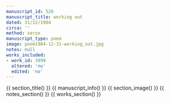 ```yaml
---
manuscript_id: 526
manuscript_title: working out
dated: 31/12/1984
circa: ''
method: xerox
manuscript_type: poem
image: poem1984-12-31-working_out.jpg
notes: null
works_included:
- work_id: 3999
  altered: 'no'
  edited: 'no'
---
```


{{ section_title() }}
{{ manuscript_info() }}
{{ section_image() }}
{{ notes_section() }}
{{ works_section() }}
